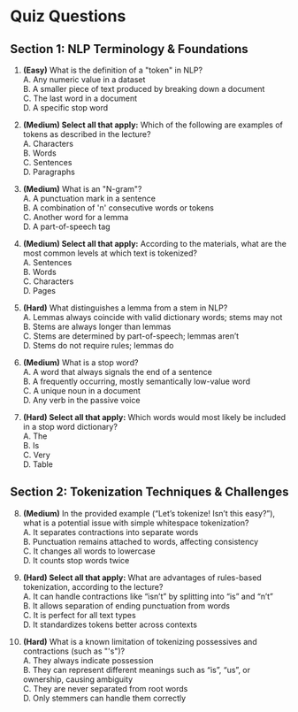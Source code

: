 # Quiz Questions

## Section 1: NLP Terminology & Foundations

1. **(Easy)** What is the definition of a "token" in NLP?  
A. Any numeric value in a dataset  
B. A smaller piece of text produced by breaking down a document  
C. The last word in a document  
D. A specific stop word  

2. **(Medium) Select all that apply:** Which of the following are examples of tokens as described in the lecture?  
A. Characters  
B. Words  
C. Sentences  
D. Paragraphs  

3. **(Medium)** What is an "N-gram"?  
A. A punctuation mark in a sentence  
B. A combination of 'n' consecutive words or tokens  
C. Another word for a lemma  
D. A part-of-speech tag  

4. **(Medium) Select all that apply:** According to the materials, what are the most common levels at which text is tokenized?  
A. Sentences  
B. Words  
C. Characters  
D. Pages  

5. **(Hard)** What distinguishes a lemma from a stem in NLP?  
A. Lemmas always coincide with valid dictionary words; stems may not  
B. Stems are always longer than lemmas  
C. Stems are determined by part-of-speech; lemmas aren’t  
D. Stems do not require rules; lemmas do  

6. **(Medium)** What is a stop word?  
A. A word that always signals the end of a sentence  
B. A frequently occurring, mostly semantically low-value word  
C. A unique noun in a document  
D. Any verb in the passive voice  

7. **(Hard) Select all that apply:** Which words would most likely be included in a stop word dictionary?  
A. The  
B. Is  
C. Very  
D. Table  

## Section 2: Tokenization Techniques & Challenges

8. **(Medium)** In the provided example (“Let’s tokenize! Isn’t this easy?”), what is a potential issue with simple whitespace tokenization?  
A. It separates contractions into separate words  
B. Punctuation remains attached to words, affecting consistency  
C. It changes all words to lowercase  
D. It counts stop words twice  

9. **(Hard) Select all that apply:** What are advantages of rules-based tokenization, according to the lecture?  
A. It can handle contractions like “isn’t” by splitting into “is” and “n’t”  
B. It allows separation of ending punctuation from words  
C. It is perfect for all text types  
D. It standardizes tokens better across contexts  

10. **(Hard)** What is a known limitation of tokenizing possessives and contractions (such as "'s")?  
A. They always indicate possession  
B. They can represent different meanings such as “is”, “us”, or ownership, causing ambiguity  
C. They are never separated from root words  
D. Only stemmers can handle them correctly  

